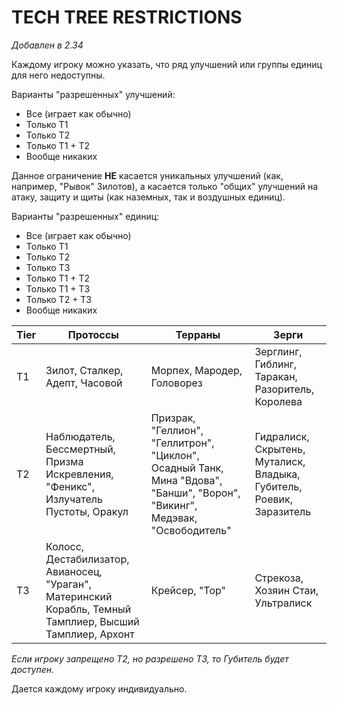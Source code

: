 # TECH TREE RESTRICTIONS

*Добавлен в 2.34*

Каждому игроку можно указать, что ряд улучшений или группы единиц для него недоступны.

Варианты "разрешенных" улучшений:

* Все (играет как обычно)
* Только Т1
* Только Т2
* Только Т1 + Т2
* Вообще никаких

Данное ограничение **НЕ** касается уникальных улучшений (как, например, "Рывок" Зилотов), а касается только "общих" улучшений на атаку, защиту и щиты (как наземных, так и воздушных единиц).

Варианты "разрешенных" единиц:

* Все (играет как обычно)
* Только Т1
* Только Т2
* Только Т3
* Только Т1 + Т2
* Только Т1 + Т3
* Только Т2 + Т3
* Вообще никаких

| Tier | Протоссы | Терраны | Зерги |
|--------|----------|--------|--------|
| T1 | Зилот, Сталкер, Адепт, Часовой | Морпех, Мародер, Головорез | Зерглинг, Гиблинг, Таракан, Разоритель, Королева |
| T2 | Наблюдатель, Бессмертный, Призма Искревления, "Феникс", Излучатель Пустоты, Оракул | Призрак, "Геллион", "Геллитрон", "Циклон", Осадный Танк, Мина "Вдова", "Банши", "Ворон", "Викинг", Медэвак, "Освободитель" | Гидралиск, Скрытень, Муталиск, Владыка, Губитель, Роевик, Заразитель |
| T3 | Колосс, Дестабилизатор, Авианосец, "Ураган", Материнский Корабль, Темный Тамплиер, Высший Тамплиер, Архонт | Крейсер, "Тор" | Стрекоза, Хозяин Стаи, Ультралиск |

*Если игроку запрещено Т2, но разрешено Т3, то Губитель будет доступен.*

Дается каждому игроку индивидуально.
